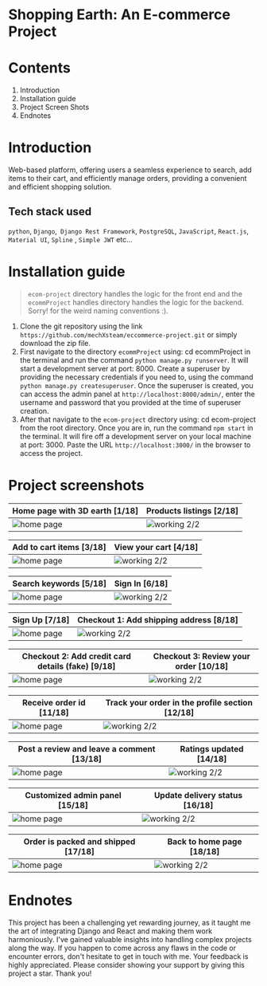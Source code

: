 # Shopping Earth: An E-commerce Project

# Contents

1. Introduction
2. Installation guide
3. Project Screen Shots
4. Endnotes

# Introduction

Web-based platform, offering users a seamless experience to search, add items to their cart, and efficiently manage
orders,
providing a convenient and efficient shopping solution.

## Tech stack used

`python`, `Django`,` Django Rest Framework`,  `PostgreSQL`, `JavaScript`, `React.js`, `Material UI`, `Spline`
, `Simple JWT` etc...

# Installation guide

> `ecom-project` directory handles the logic for the front end and the `ecommProject` handles directory handles the
> logic for the backend. Sorry! for the weird
> naming conventions :).

1. Clone the git repository using the link ```https://github.com/mechXsteam/eccommerce-project.git``` or simply download
   the zip file.
2. First navigate to the directory `ecommProject` using: cd ecommProject in the terminal and run the
   command `python manage.py runserver`. It will start a
   development server at port: 8000. Create a superuser by providing the necessary credentials if you need to, using
   the command `python manage.py createsuperuser`.
   Once the superuser is created, you can access the admin panel at `http://localhost:8000/admin/`, enter the username
   and password that you provided at the time of
   superuser creation.
3. After that navigate to the `ecom-project` directory using: cd ecom-project from the root directory. Once you are in,
   run the command `npm start` in the terminal.
   It will fire off a development server on your local machine at port: 3000. Paste the URL `http://localhost:3000/` in
   the browser to access the project.

# Project screenshots

| Home page with 3D earth [1/18]                                                        | Products listings [2/18]                                                                |
|---------------------------------------------------------------------------------------|-----------------------------------------------------------------------------------------|
| ![home page](https://i.pinimg.com/750x/4c/39/d0/4c39d0065effb228a32eaaa8aaee55c7.jpg) | ![working 2/2](https://i.pinimg.com/750x/19/13/b6/1913b69d154ffb724214e3a991e7a226.jpg) |

| Add to cart items [3/18]                                                              | View your cart [4/18]                                                                   |
|---------------------------------------------------------------------------------------|-----------------------------------------------------------------------------------------|
| ![home page](https://i.pinimg.com/750x/b6/f9/c7/b6f9c798ba64ac5818903d19b2c8390b.jpg) | ![working 2/2](https://i.pinimg.com/750x/dd/64/1f/dd641f352a5a6cfabe406a932e2c6e6e.jpg) |

| Search keywords [5/18]                                                                | Sign In [6/18]                                                                          |
|---------------------------------------------------------------------------------------|-----------------------------------------------------------------------------------------|
| ![home page](https://i.pinimg.com/750x/46/a6/7a/46a67a6d7be275b205a9f721ece0d395.jpg) | ![working 2/2](https://i.pinimg.com/750x/a7/10/d5/a710d5dab5d13a3be315642362ae61bc.jpg) |

| Sign Up [7/18]                                                                        | Checkout 1: Add shipping address [8/18]                                                 |
|---------------------------------------------------------------------------------------|-----------------------------------------------------------------------------------------|
| ![home page](https://i.pinimg.com/750x/bd/29/a2/bd29a27ab79104b23e1f03a8d38ea97a.jpg) | ![working 2/2](https://i.pinimg.com/750x/43/f9/2d/43f92dcc77ad1f9d8b3200ce7cbdd700.jpg) |

| Checkout 2: Add credit card details (fake) [9/18]                                     | Checkout 3: Review your order [10/18]                                                   |
|---------------------------------------------------------------------------------------|-----------------------------------------------------------------------------------------|
| ![home page](https://i.pinimg.com/750x/17/0d/d7/170dd7ab55f5986349482484b4544d03.jpg) | ![working 2/2](https://i.pinimg.com/750x/d8/50/8b/d8508b8a9b97044e6be1f5ba39068d20.jpg) |

| Receive order id [11/18]                                                              | Track your order in the profile section [12/18]                                         |
|---------------------------------------------------------------------------------------|-----------------------------------------------------------------------------------------|
| ![home page](https://i.pinimg.com/750x/9e/58/c2/9e58c2011cb43c1f5f60f9675fb0b002.jpg) | ![working 2/2](https://i.pinimg.com/750x/7e/7f/ea/7e7fea4dc321ef87e5b6b3415792ec9a.jpg) |

| Post a review and leave a comment [13/18]                                             | Ratings updated [14/18]                                                                 |
|---------------------------------------------------------------------------------------|-----------------------------------------------------------------------------------------|
| ![home page](https://i.pinimg.com/750x/eb/9c/9e/eb9c9edd9d54001b15e32e7fc41a49ce.jpg) | ![working 2/2](https://i.pinimg.com/750x/8c/aa/28/8caa2831b167876ff9a0590302d14d21.jpg) |

| Customized admin panel [15/18]                                                        | Update delivery status [16/18]                                                          |
|---------------------------------------------------------------------------------------|-----------------------------------------------------------------------------------------|
| ![home page](https://i.pinimg.com/750x/b8/ec/86/b8ec86c55abc831bc9725129f05f3e99.jpg) | ![working 2/2](https://i.pinimg.com/750x/9a/1b/18/9a1b18e7619a874c78947415d5f695c8.jpg) |

| Order is packed and shipped [17/18]                                                   | Back to home page [18/18]                                                               |
|---------------------------------------------------------------------------------------|-----------------------------------------------------------------------------------------|
| ![home page](https://i.pinimg.com/750x/3a/d0/d0/3ad0d0c71f0be358d0b27ff2bad6ddf1.jpg) | ![working 2/2](https://i.pinimg.com/750x/4c/39/d0/4c39d0065effb228a32eaaa8aaee55c7.jpg) |

# Endnotes

This project has been a challenging yet rewarding journey, as it taught me the art of integrating Django and React and 
making them work harmoniously. I've gained valuable insights into handling complex projects along the way. If you happen
to come across any flaws in the code or encounter errors, don't hesitate to get in touch with me. Your feedback is highly
appreciated. Please consider showing your support by giving this project a star. Thank you!
